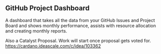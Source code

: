 ## GitHub Project Dashboard

A dashboard that takes all the data from your GitHub Issues and Project Board and shows monthly performance, assists with resource allocation and creating monthly reports.

Also a Catalyst Proposal. Work will start once proposal gets voted for. https://cardano.ideascale.com/c/idea/103362

